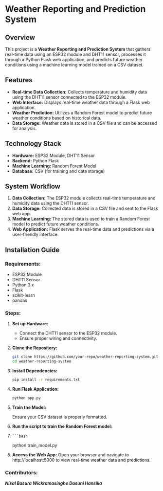 # Weather Reporting and Prediction System

## Overview
This project is a **Weather Reporting and Prediction System** that gathers real-time data using an ESP32 module and DHT11 sensor, processes it through a Python Flask web application, and predicts future weather conditions using a machine learning model trained on a CSV dataset.

## Features
- **Real-time Data Collection:** Collects temperature and humidity data using the DHT11 sensor connected to the ESP32 module.
- **Web Interface:** Displays real-time weather data through a Flask web application.
- **Weather Prediction:** Utilizes a Random Forest model to predict future weather conditions based on historical data.
- **Data Storage:** Weather data is stored in a CSV file and can be accessed for analysis.

## Technology Stack
- **Hardware:** ESP32 Module, DHT11 Sensor
- **Backend:** Python Flask
- **Machine Learning:** Random Forest Model
- **Database:** CSV (for training and data storage)

## System Workflow
1. **Data Collection:** The ESP32 module collects real-time temperature and humidity data using the DHT11 sensor.
2. **Data Storage:** Collected data is stored in a CSV file and sent to the Flask web app.
3. **Machine Learning:** The stored data is used to train a Random Forest model to predict future weather conditions.
4. **Web Application:** Flask serves the real-time data and predictions via a user-friendly interface.

## Installation Guide
### Requirements:
- ESP32 Module
- DHT11 Sensor
- Python 3.x
- Flask
- scikit-learn
- pandas

### Steps:
1. **Set up Hardware:**
   - Connect the DHT11 sensor to the ESP32 module.
   - Ensure proper wiring and connectivity.

2. **Clone the Repository:**
   ```bash
   git clone https://github.com/your-repo/weather-reporting-system.git
   cd weather-reporting-system

3. **Install Dependencies:**
   ```bash
   pip install -r requirements.txt

4.  **Run Flask Application:**
    ```bash
    python app.py

5.  **Train the Model:**
   
    Ensure your CSV dataset is properly formatted.

6.  **Run the script to train the Random Forest model:**
7.     ```bash
    python train_model.py

8.  **Access the Web App:**
    Open your browser and navigate to http://localhost:5000 to view real-time weather data and predictions.

### Contributors:
***Nisal Basura Wickramasinghe***
***Dasuni Hansika***
